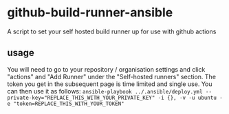 # github-build-runner-ansible
A script to set your self hosted build runner up for use with github actions

## usage
You will need to go to your repository / organisation settings and click "actions" and "Add Runner" under the "Self-hosted runners" section. The token you get in the subsequent page is time limited and single use. You can then use it as follows: 
`ansible-playbook ../.ansible/deploy.yml --private-key="REPLACE_THIS_WITH_YOUR_PRIVATE_KEY" -i {}, -v -u ubuntu -e "token=REPLACE_THIS_WITH_YOUR_TOKEN"`

